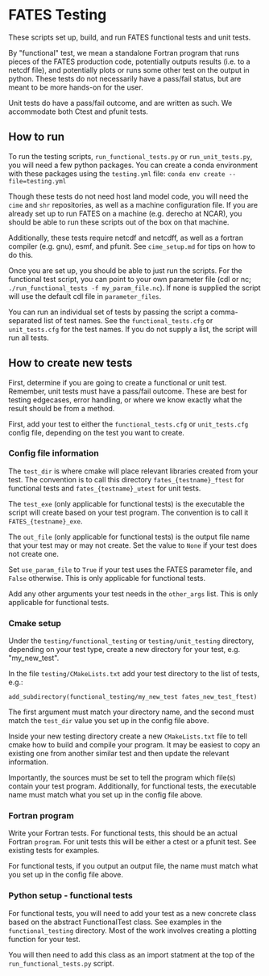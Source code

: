 # FATES Testing

These scripts set up, build, and run FATES functional tests and unit tests.

By "functional" test, we mean a standalone Fortran program that runs pieces of the FATES 
production code, potentially outputs results (i.e. to a netcdf file), and potentially 
plots or runs some other test on the output in python. These tests do not necessarily
have a pass/fail status, but are meant to be more hands-on for the user.

Unit tests do have a pass/fail outcome, and are written as such. We accommodate both Ctest
and pfunit tests. 

## How to run 

To run the testing scripts, `run_functional_tests.py` or `run_unit_tests.py`, you will
need a few python packages. You can create a conda environment with these packages
using the `testing.yml` file: `conda env create --file=testing.yml`

Though these tests do not need host land model code, you will need the `cime` and `shr`
repositories, as well as a machine configuration file. If you are already set up to run
FATES on a machine (e.g. derecho at NCAR), you should be able to run these scripts out
of the box on that machine.

Additionally, these tests require netcdf and netcdff, as well as a fortran compiler (e.g. gnu),
esmf, and pfunit. See `cime_setup.md` for tips on how to do this.

Once you are set up, you should be able to just run the scripts. For the functional test
script, you can point to your own parameter file (cdl or nc; `./run_functional_tests -f my_param_file.nc`). 
If none is supplied the script will use the default cdl file in `parameter_files`.

You can run an individual set of tests by passing the script a comma-separated list of 
test names. See the `functional_tests.cfg` or `unit_tests.cfg` for the test names. If you
do not supply a list, the script will run all tests.

## How to create new tests

First, determine if you are going to create a functional or unit test. Remember,
unit tests must have a pass/fail outcome. These are best for testing edgecases, error
handling, or where we know exactly what the result should be from a method.

First, add your test to either the `functional_tests.cfg` or `unit_tests.cfg` config file,
depending on the test you want to create.

### Config file information

The `test_dir` is where cmake will place relevant libraries created from your test.
The convention is to call this directory `fates_{testname}_ftest` for functional tests
and `fates_{testname}_utest` for unit tests.

The `test_exe` (only applicable for functional tests) is the executable the script will
create based on your test program. The convention is to call it `FATES_{testname}_exe`.

The `out_file` (only applicable for functional tests) is the output file name that your test
may or may not create. Set the value to `None` if your test does not create one.

Set `use_param_file` to `True` if your test uses the FATES parameter file, and `False` 
otherwise. This is only applicable for functional tests.

Add any other arguments your test needs in the `other_args` list.
This is only applicable for functional tests.

### Cmake setup

Under the `testing/functional_testing` or `testing/unit_testing` directory, depending
on your test type, create a new directory for your test, e.g. "my_new_test".

In the file `testing/CMakeLists.txt` add your test directory to the list of tests, e.g.:

`add_subdirectory(functional_testing/my_new_test fates_new_test_ftest)`

The first argument must match your directory name, and the second must match the
`test_dir` value you set up in the config file above.

Inside your new testing directory create a new `CMakeLists.txt` file to tell cmake
how to build and compile your program. It may be easiest to copy an existing one
from another similar test and then update the relevant information.

Importantly, the sources must be set to tell the program which file(s) contain your
test program. Additionally, for functional tests, the executable name must match what 
you set up in the config file above.

### Fortran program

Write your Fortran tests. For functional tests, this should be an actual Fortran `program`.
For unit tests this will be either a ctest or a pfunit test. See existing tests for examples.

For functional tests, if you output an output file, the name must match what you set up
in the config file above.

### Python setup - functional tests

For functional tests, you will need to add your test as a new concrete class based on
the abstract FunctionalTest class. See examples in the `functional_testing` directory. 
Most of the work involves creating a plotting function for your test.

You will then need to add this class as an import statment at the top of the 
`run_functional_tests.py` script.